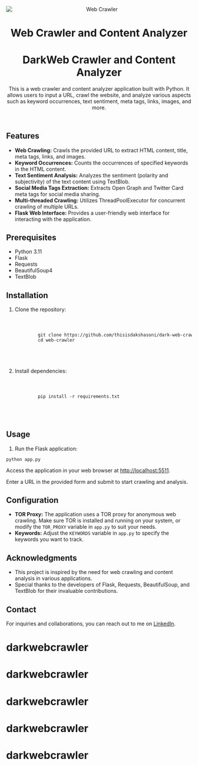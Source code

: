 <!DOCTYPE html>
<html lang="en">
<head>
    <meta charset="UTF-8">
    <meta name="viewport" content="width=device-width, initial-scale=1.0">
  
</head>
<body>
<header>
     <img src="https://th.bing.com/th/id/OIG3.f.dxp0XXBWifyj6UVfdK?pid=ImgGn" alt="Web Crawler" style="max-width: 100%; display: block; margin: 0 auto;">
    <h1>Web Crawler and Content Analyzer</h1>
    <h1> DarkWeb Crawler and Content Analyzer</h1>
    <p>This is a web crawler and content analyzer application built with Python. It allows users to input a URL, crawl the website, and analyze various aspects such as keyword occurrences, text sentiment, meta tags, links, images, and more.</p>
</header>

<section id="features">
    <h2>Features</h2>
    <ul>
        <li><strong>Web Crawling:</strong> Crawls the provided URL to extract HTML content, title, meta tags, links, and images.</li>
        <li><strong>Keyword Occurrences:</strong> Counts the occurrences of specified keywords in the HTML content.</li>
        <li><strong>Text Sentiment Analysis:</strong> Analyzes the sentiment (polarity and subjectivity) of the text content using TextBlob.</li>
        <li><strong>Social Media Tags Extraction:</strong> Extracts Open Graph and Twitter Card meta tags for social media sharing.</li>
        <li><strong>Multi-threaded Crawling:</strong> Utilizes ThreadPoolExecutor for concurrent crawling of multiple URLs.</li>
        <li><strong>Flask Web Interface:</strong> Provides a user-friendly web interface for interacting with the application.</li>
    </ul>
</section>

<section id="prerequisites">
    <h2>Prerequisites</h2>
    <ul>
        <li>Python 3.11</li>
        <li>Flask</li>
        <li>Requests</li>
        <li>BeautifulSoup4</li>
        <li>TextBlob</li>
    </ul>
</section>

<section id="installation">
    <h2>Installation</h2>
    <ol>
        <li>Clone the repository:</li>
    </ol>
    <code>
        <pre>
            git clone https://github.com/thisisdakshasoni/dark-web-crawler.git
            cd web-crawler
        </pre>
    </code>
    <ol start="2">
        <li>Install dependencies:</li>
    </ol>
    <code>
        <pre>
            pip install -r requirements.txt
        </pre>
    </code>
</section>

<section id="usage">
    <h2>Usage</h2>
    <ol>
        <li>Run the Flask application:</li>
    </ol>
    <code>python app.py</code>
    <p>Access the application in your web browser at <a href="http://localhost:5511">http://localhost:5511</a>.</p>
    <p>Enter a URL in the provided form and submit to start crawling and analysis.</p>
</section>

<section id="configuration">
    <h2>Configuration</h2>
    <ul>
        <li><strong>TOR Proxy:</strong> The application uses a TOR proxy for anonymous web crawling. Make sure TOR is installed and running on your system, or modify the <code>TOR_PROXY</code> variable in <code>app.py</code> to suit your needs.</li>
        <li><strong>Keywords:</strong> Adjust the <code>KEYWORDS</code> variable in <code>app.py</code> to specify the keywords you want to track.</li>
    </ul>
</section>


<section id="acknowledgments">
    <h2>Acknowledgments</h2>
    <ul>
        <li>This project is inspired by the need for web crawling and content analysis in various applications.</li>
        <li>Special thanks to the developers of Flask, Requests, BeautifulSoup, and TextBlob for their invaluable contributions.</li>
    </ul>
</section>

 <h2>Contact</h2>
    <p>For inquiries and collaborations, you can reach out to me on <a href="https://www.linkedin.com/in/daksha-soni-14052224b/">LinkedIn</a>.</p>
</body>
</html>

# darkwebcrawler
# darkwebcrawler
# darkwebcrawler
# darkwebcrawler
# darkwebcrawler
